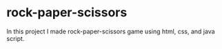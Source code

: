 # rock-paper-scissors

In this project I made rock-paper-scissors game using html, css, and java script.